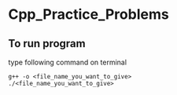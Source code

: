 # Cpp_Practice_Problems
## To run program
type following command on terminal

 ```
 g++ -o <file_name_you_want_to_give>
./<file_name_you_want_to_give>
 ```
